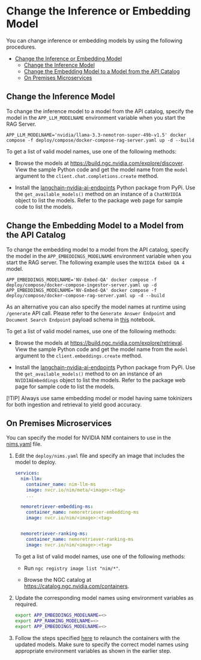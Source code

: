 <!--
  SPDX-FileCopyrightText: Copyright (c) 2025 NVIDIA CORPORATION & AFFILIATES. All rights reserved.
  SPDX-License-Identifier: Apache-2.0
-->

# Change the Inference or Embedding Model

You can change inference or embedding models by using the following procedures.

- [Change the Inference or Embedding Model](#change-the-inference-or-embedding-model)
  - [Change the Inference Model](#change-the-inference-model)
  - [Change the Embedding Model to a Model from the API Catalog](#change-the-embedding-model-to-a-model-from-the-api-catalog)
  - [On Premises Microservices](#on-premises-microservices)



## Change the Inference Model

To change the inference model to a model from the API catalog,
specify the model in the `APP_LLM_MODELNAME` environment variable when you start the RAG Server.

```console
APP_LLM_MODELNAME='nvidia/llama-3.3-nemotron-super-49b-v1.5' docker compose -f deploy/compose/docker-compose-rag-server.yaml up -d --build
```

To get a list of valid model names, use one of the following methods:

- Browse the models at <https://build.ngc.nvidia.com/explore/discover>.
  View the sample Python code and get the model name from the `model` argument to the `client.chat.completions.create` method.

- Install the [langchain-nvidia-ai-endpoints](https://pypi.org/project/langchain-nvidia-ai-endpoints/) Python package from PyPi.
  Use the `get_available_models()` method on an instance of a `ChatNVIDIA` object to list the models.
  Refer to the package web page for sample code to list the models.



## Change the Embedding Model to a Model from the API Catalog

To change the embedding model to a model from the API catalog,
specify the model in the `APP_EMBEDDINGS_MODELNAME` environment variable when you start the RAG server.
The following example uses the `NVIDIA Embed QA 4` model.

```console
APP_EMBEDDINGS_MODELNAME='NV-Embed-QA' docker compose -f deploy/compose/docker-compose-ingestor-server.yaml up -d
APP_EMBEDDINGS_MODELNAME='NV-Embed-QA' docker compose -f deploy/compose/docker-compose-rag-server.yaml up -d --build
```

As an alternative you can also specify the model names at runtime using `/generate` API call. Please refer to the `Generate Answer Endpoint` and `Document Search Endpoint` payload schema in [this](../notebooks/retriever_api_usage.ipynb) notebook.

To get a list of valid model names, use one of the following methods:

- Browse the models at <https://build.ngc.nvidia.com/explore/retrieval>.
  View the sample Python code and get the model name from the `model` argument to the `client.embeddings.create` method.

- Install the [langchain-nvidia-ai-endpoints](https://pypi.org/project/langchain-nvidia-ai-endpoints/) Python package from PyPi.
  Use the `get_available_models()` method to on an instance of an `NVIDIAEmbeddings` object to list the models.
  Refer to the package web page for sample code to list the models.

[!TIP] Always use same embedding model or model having same tokinizers for both ingestion and retrieval to yield good accuracy.

## On Premises Microservices

You can specify the model for NVIDIA NIM containers to use in the [nims.yaml](../deploy/compose/nims.yaml) file.

1. Edit the `deploy/nims.yaml` file and specify an image that includes the model to deploy.

   ```yaml
   services:
     nim-llm:
       container_name: nim-llm-ms
       image: nvcr.io/nim/meta/<image>:<tag>
       ...

     nemoretriever-embedding-ms:
       container_name: nemoretriever-embedding-ms
       image: nvcr.io/nim/<image>:<tag>


     nemoretriever-ranking-ms:
       container_name: nemoretriever-ranking-ms
       image: nvcr.io/nim/<image>:<tag>
   ```

   To get a list of valid model names, use one of the following methods:

   - Run `ngc registry image list "nim/*"`.

   - Browse the NGC catalog at <https://catalog.ngc.nvidia.com/containers>.

2. Update the corresponding model names using environment variables as required.
   ```bash
   export APP_EMBEDDINGS_MODELNAME=<>
   export APP_RANKING_MODELNAME=<>
   export APP_EMBEDDINGS_MODELNAME=<>
   ```

3. Follow the steps specified [here](quickstart.md#start-using-on-prem-models) to relaunch the containers with the updated models. Make sure to specify the correct model names using appropriate environment variables as shown in the earlier step.
